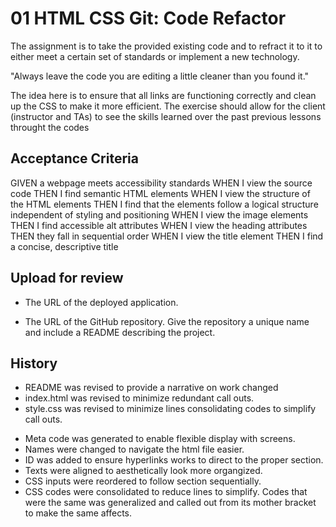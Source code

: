 # 01 HTML CSS Git: Code Refactor

The assignment is to take the provided existing code and to refract it to it to either meet a certain set of standards or implement a new technology. 

"Always leave the code you are editing a little cleaner than you found it."

The idea here is to ensure that all links are functioning correctly and clean up the CSS to make it more efficient.  The exercise should allow for the client (instructor and TAs) to see the skills learned over the past previous lessons throught the codes 

## Acceptance Criteria

GIVEN a webpage meets accessibility standards
WHEN I view the source code
THEN I find semantic HTML elements
WHEN I view the structure of the HTML elements
THEN I find that the elements follow a logical structure independent of styling and positioning
WHEN I view the image elements
THEN I find accessible alt attributes
WHEN I view the heading attributes
THEN they fall in sequential order
WHEN I view the title element
THEN I find a concise, descriptive title

## Upload for review

* The URL of the deployed application.

* The URL of the GitHub repository. Give the repository a unique name and include a README describing the project.

## History
* README was revised to provide a narrative on work changed
* index.html was revised to minimize redundant call outs. 
* style.css was revised to minimize lines consolidating codes to simplify call outs. 

- Meta code was generated to enable flexible display with screens. 
- Names were changed to navigate the html file easier. 
- ID was added to ensure hyperlinks works to direct to the proper section. 
- Texts were aligned to aesthetically look more organgized. 
- CSS inputs were reordered to follow section sequentially. 
- CSS codes were consolidated to reduce lines to simplify. Codes that were the same was generalized and   called out from its mother bracket to make the same affects. 